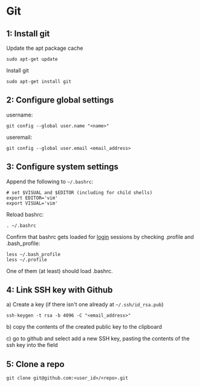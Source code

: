 Git
===

1: Install git
--------------

Update the apt package cache

```
sudo apt-get update
```

Install git

```
sudo apt-get install git
```

2: Configure global settings
----------------------------

username:

```
git config --global user.name "<name>"
```

useremail:

```
git config --global user.email <email_address>
```

3: Configure system settings
----------------------------

Append the following to `~/.bashrc`:

```
# set $VISUAL and $EDITOR (including for child shells)
export EDITOR='vim'
export VISUAL='vim'
```

Reload bashrc:

```
. ~/.bashrc
```

Confirm that bashrc gets loaded for [login][link01] sessions by checking .profile and .bash_profile:

```
less ~/.bash_profile
less ~/.profile
```

One of them (at least) should load .bashrc.


4: Link SSH key with Github
---------------------------

a) Create a key (if there isn't one already at `~/.ssh/id_rsa.pub`)

```
ssh-keygen -t rsa -b 4096 -C "<email_address>"
```

b) copy the contents of the created public key to the clipboard

c) go to github and select add a new SSH key, pasting the contents of the ssh key into the field


5: Clone a repo
---------------

```
git clone git@github.com:<user_id>/<repo>.git
```


[link01]: https://github.com/Crossroadsman/TerminalTips/blob/master/BashEnvironmentVariables.md
